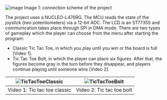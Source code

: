 ![image](https://github.com/fryza97/STM32TicTacToe/assets/157904512/92f0eb89-a96a-4ac8-ad3e-fa8ff4abd71e)
Image 1: connection scheme of the project

The project uses a NUCLEO-L476RG. The MCU reads the state of the joystick (two potentiometers) via a 12-bit ADC. The LCD is an ST7735S and communication takes place through SPI in DMA mode. There are two types of gameplay which the player can choose from the menu after starting the program:
- Classic Tic Tac Toe, in which you play until you win or the board is full [Video 1].
- Tic Tac Toe Bolt, in which the player can place six figures. After that, the figures become gray in the turn before they disappear, and players continue playing until someone wins [Video 2].

| ![TicTacToeClassic](https://github.com/fryza97/STM32TicTacToe/assets/157904512/6e6e083f-ee41-4fa1-8bf4-cc9a48ef0102) | ![TicTacToeBolt](https://github.com/fryza97/STM32TicTacToe/assets/157904512/5a49383e-7056-4b6c-95a5-88c94cd45479) |
|------------|------------|
| Video 1: Tic tac toe classic | Video 2: Tic tac toe bolt |

